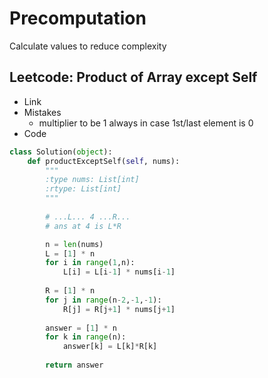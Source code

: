 # Precomputation
Calculate values to reduce complexity

## Leetcode: Product of Array except Self
- Link
- Mistakes
    - multiplier to be 1 always in case 1st/last element is 0
- Code
```python
class Solution(object):
    def productExceptSelf(self, nums):
        """
        :type nums: List[int]
        :rtype: List[int]
        """
        
        # ...L... 4 ...R...
        # ans at 4 is L*R

        n = len(nums)
        L = [1] * n
        for i in range(1,n):
            L[i] = L[i-1] * nums[i-1]
        
        R = [1] * n
        for j in range(n-2,-1,-1):
            R[j] = R[j+1] * nums[j+1]
        
        answer = [1] * n
        for k in range(n):
            answer[k] = L[k]*R[k]
        
        return answer
```